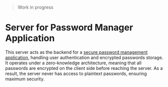 >  Work in progress
# Server for Password Manager Application
This server acts as the backend for a [secure password management application](https://github.com/jinxAlex/user-client), handling user authentication and encrypted passwords storage. It operates under a zero-knowledge architecture, meaning that all passwords are encrypted on the client side before reaching the server. As a result, the server never has access to plaintext passwords, ensuring maximum security.
